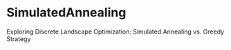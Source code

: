 # SimulatedAnnealing
Exploring Discrete Landscape Optimization: Simulated Annealing vs. Greedy Strategy
